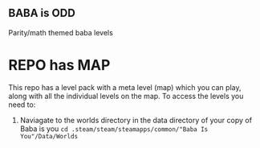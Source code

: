 ## BABA is ODD
Parity/math themed baba levels

# REPO has MAP
This repo has a level pack with a meta level (map) which you can play, along with all the individual levels on the map. To access the levels you need to:
1. Naviagate to the worlds directory in the data directory of your copy of Baba is you ```cd .steam/steam/steamapps/common/"Baba Is You"/Data/Worlds```
